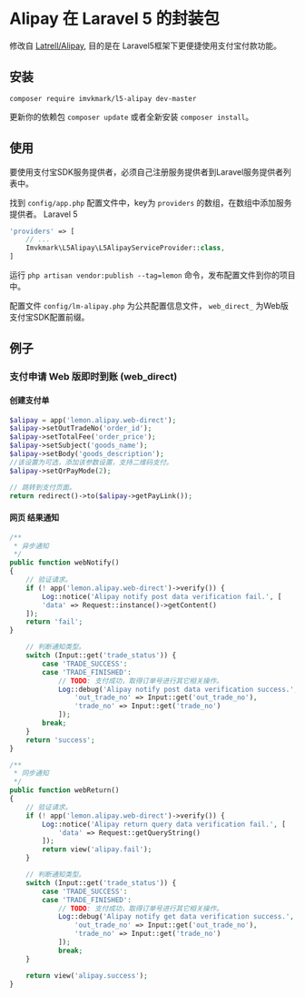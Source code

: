 # Alipay 在 Laravel 5 的封装包

修改自 [Latrell/Alipay](https://github.com/Latrell/Alipay), 目的是在 Laravel5框架下更便捷使用支付宝付款功能。

## 安装

```
composer require imvkmark/l5-alipay dev-master
```

更新你的依赖包 ```composer update``` 或者全新安装 ```composer install```。



## 使用

要使用支付宝SDK服务提供者，必须自己注册服务提供者到Laravel服务提供者列表中。

找到 `config/app.php` 配置文件中，key为 `providers` 的数组，在数组中添加服务提供者。 Laravel 5

```php
'providers' => [
    // ...
    Imvkmark\L5Alipay\L5AlipayServiceProvider::class,
]
```

运行 `php artisan vendor:publish --tag=lemon` 命令，发布配置文件到你的项目中。

配置文件 `config/lm-alipay.php` 为公共配置信息文件， `web_direct_` 为Web版支付宝SDK配置前缀。

## 例子

### 支付申请  Web 版即时到账 (web_direct)

#### 创建支付单

```php
$alipay = app('lemon.alipay.web-direct');
$alipay->setOutTradeNo('order_id');
$alipay->setTotalFee('order_price');
$alipay->setSubject('goods_name');
$alipay->setBody('goods_description');
//该设置为可选，添加该参数设置，支持二维码支付。
$alipay->setQrPayMode(2);

// 跳转到支付页面。
return redirect()->to($alipay->getPayLink());
```


#### 网页 结果通知

```php
/**
 * 异步通知
 */
public function webNotify()
{
    // 验证请求。
    if (! app('lemon.alipay.web-direct')->verify()) {
        Log::notice('Alipay notify post data verification fail.', [
        'data' => Request::instance()->getContent()
    ]);
    return 'fail';
}

    // 判断通知类型。
    switch (Input::get('trade_status')) {
        case 'TRADE_SUCCESS':
        case 'TRADE_FINISHED':
            // TODO: 支付成功，取得订单号进行其它相关操作。
            Log::debug('Alipay notify post data verification success.', [
                'out_trade_no' => Input::get('out_trade_no'),
                'trade_no' => Input::get('trade_no')
            ]);
        break;
    }
    return 'success';
}

/**
 * 同步通知
 */
public function webReturn()
{
    // 验证请求。
    if (! app('lemon.alipay.web-direct')->verify()) {
        Log::notice('Alipay return query data verification fail.', [
            'data' => Request::getQueryString()
        ]);
        return view('alipay.fail');
    }

    // 判断通知类型。
    switch (Input::get('trade_status')) {
        case 'TRADE_SUCCESS':
        case 'TRADE_FINISHED':
            // TODO: 支付成功，取得订单号进行其它相关操作。
            Log::debug('Alipay notify get data verification success.', [
                'out_trade_no' => Input::get('out_trade_no'),
                'trade_no' => Input::get('trade_no')
            ]);
            break;
    }

	return view('alipay.success');
}
```
